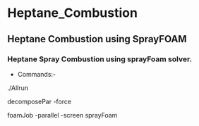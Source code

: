 # Heptane_Combustion
## Heptane Combustion using SprayFOAM

### Heptane Spray Combustion using sprayFoam solver.

+ Commands:-


 ./Allrun

 decomposePar -force

 foamJob -parallel -screen sprayFoam
